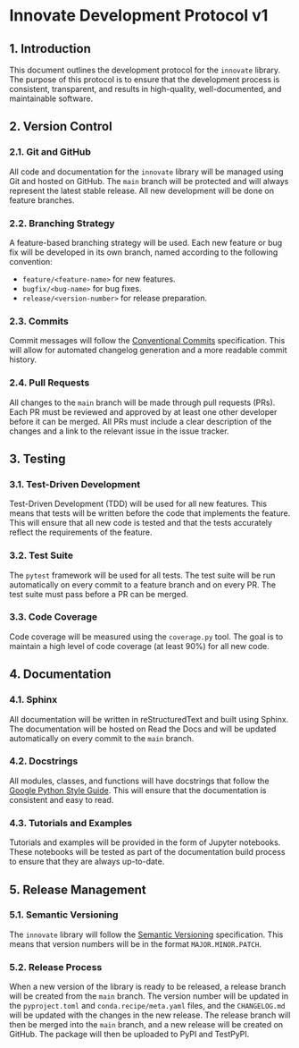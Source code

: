 # Innovate Development Protocol v1

## 1. Introduction

This document outlines the development protocol for the `innovate` library. The purpose of this protocol is to ensure that the development process is consistent, transparent, and results in high-quality, well-documented, and maintainable software.

## 2. Version Control

### 2.1. Git and GitHub

All code and documentation for the `innovate` library will be managed using Git and hosted on GitHub. The `main` branch will be protected and will always represent the latest stable release. All new development will be done on feature branches.

### 2.2. Branching Strategy

A feature-based branching strategy will be used. Each new feature or bug fix will be developed in its own branch, named according to the following convention:

-   `feature/<feature-name>` for new features.
-   `bugfix/<bug-name>` for bug fixes.
-   `release/<version-number>` for release preparation.

### 2.3. Commits

Commit messages will follow the [Conventional Commits](https://www.conventionalcommits.org/) specification. This will allow for automated changelog generation and a more readable commit history.

### 2.4. Pull Requests

All changes to the `main` branch will be made through pull requests (PRs). Each PR must be reviewed and approved by at least one other developer before it can be merged. All PRs must include a clear description of the changes and a link to the relevant issue in the issue tracker.

## 3. Testing

### 3.1. Test-Driven Development

Test-Driven Development (TDD) will be used for all new features. This means that tests will be written before the code that implements the feature. This will ensure that all new code is tested and that the tests accurately reflect the requirements of the feature.

### 3.2. Test Suite

The `pytest` framework will be used for all tests. The test suite will be run automatically on every commit to a feature branch and on every PR. The test suite must pass before a PR can be merged.

### 3.3. Code Coverage

Code coverage will be measured using the `coverage.py` tool. The goal is to maintain a high level of code coverage (at least 90%) for all new code.

## 4. Documentation

### 4.1. Sphinx

All documentation will be written in reStructuredText and built using Sphinx. The documentation will be hosted on Read the Docs and will be updated automatically on every commit to the `main` branch.

### 4.2. Docstrings

All modules, classes, and functions will have docstrings that follow the [Google Python Style Guide](https://google.github.io/styleguide/pyguide.html#38-comments-and-docstrings). This will ensure that the documentation is consistent and easy to read.

### 4.3. Tutorials and Examples

Tutorials and examples will be provided in the form of Jupyter notebooks. These notebooks will be tested as part of the documentation build process to ensure that they are always up-to-date.

## 5. Release Management

### 5.1. Semantic Versioning

The `innovate` library will follow the [Semantic Versioning](https://semver.org/) specification. This means that version numbers will be in the format `MAJOR.MINOR.PATCH`.

### 5.2. Release Process

When a new version of the library is ready to be released, a release branch will be created from the `main` branch. The version number will be updated in the `pyproject.toml` and `conda.recipe/meta.yaml` files, and the `CHANGELOG.md` will be updated with the changes in the new release. The release branch will then be merged into the `main` branch, and a new release will be created on GitHub. The package will then be uploaded to PyPI and TestPyPI.
